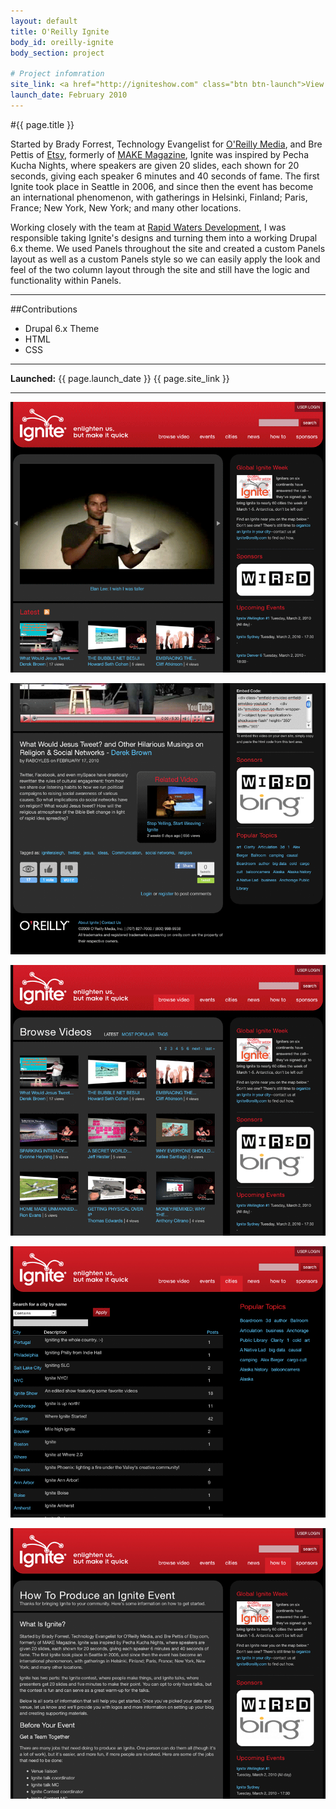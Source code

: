 ```yaml
---
layout: default
title: O'Reilly Ignite
body_id: oreilly-ignite
body_section: project

# Project infomration
site_link: <a href="http://igniteshow.com" class="btn btn-launch">View site</a>
launch_date: February 2010
---
```


#{{ page.title }}

Started by Brady Forrest, Technology Evangelist for [O'Reilly Media](http://oreilly.com), and Bre Pettis of [Etsy](http://etsy.com), formerly of [MAKE Magazine](http://makezine.com), Ignite was inspired by Pecha Kucha Nights, where speakers are given 20 slides, each shown for 20 seconds, giving each speaker 6 minutes and 40 seconds of fame. The first Ignite took place in Seattle in 2006, and since then the event has become an international phenomenon, with gatherings in Helsinki, Finland; Paris, France; New York, New York; and many other locations.

Working closely with the team at [Rapid Waters Development](http://rapidwatersdev.com), I was responsible taking Ignite's designs and turning them into a working Drupal 6.x theme. We used Panels throughout the site and created a custom Panels layout as well as a custom Panels style so we can easily apply the look and feel of the two column layout through the site and still have the logic and functionality within Panels.

---

##Contributions

* Drupal 6.x Theme
* HTML
* CSS

---

**Launched:** {{ page.launch_date }} {{ page.site_link }}

---

![Home](screenshots/home.png)   

![Video](screenshots/video.png)   

![Browse](screenshots/browse.png)   

![Cities](screenshots/cities.png)   

![Node](screenshots/node.png)
